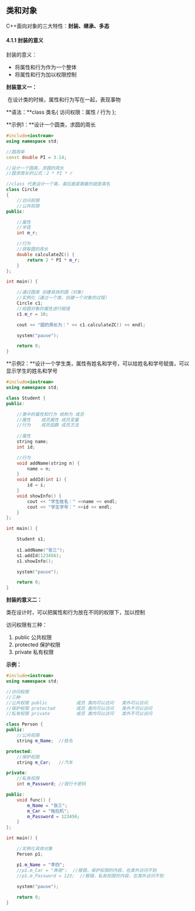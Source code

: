 ## 类和对象

C++面向对象的三大特性：**封装、继承、多态**

#### 4.1.1 封装的意义

封装的意义：

- 将属性和行为作为一个整体
- 将属性和行为加以权限控制

**封装意义一：**

​	在设计类的时候，属性和行为写在一起，表现事物

**语法：**class 类名{ 访问权限：属性 / 行为 };

**示例1：**设计一个圆类，求圆的周长

```c++
#include<iostream>
using namespace std;

//圆周率
const double PI = 3.14;

//设计一个圆类，求圆的周长
//圆求周长的公式：2 * PI * r

//class 代表设计一个类，类后面紧跟着的就是类名
class Circle
{
	//访问权限
	//公共权限
public:

	//属性
	//半径
	int m_r;

	//行为
	//获取圆的周长
	double calculateZC() {
		return 2 * PI * m_r;
	}
};

int main() {

	//通过圆类 创建具体的圆（对象）
	//实例化（通过一个类，创建一个对象的过程）
	Circle c1;
	//给圆对象的属性进行赋值
	c1.m_r = 10;

	cout << "圆的周长为：" << c1.calculateZC() << endl;

	system("pause");

	return 0;
}
```



**示例2：**设计一个学生类，属性有姓名和学号，可以给姓名和学号赋值，可以显示学生的姓名和学号

```c++
#include<iostream>
using namespace std;

class Student {
public:

	//类中的属性和行为 统称为 成员
	//属性	成员属性 成员变量
	//行为	成员函数 成员方法
	
	//属性
	string name;
	int id;

	//行为
	void addName(string n) {
		name = n;
	}
	void addId(int i) {
		id = i;
	}
	void showInfo() {
		cout << "学生姓名：" <<name << endl;
		cout << "学生学号：" <<id << endl;
	}
};

int main() {

	Student s1;
	
	s1.addName("张三");
	s1.addId(123456);
	s1.showInfo();

	system("pause");

	return 0;
}
```



**封装的意义二：**

类在设计时，可以把属性和行为放在不同的权限下，加以控制

访问权限有三种：

1. public			公共权限
2. protected      保护权限
3. private           私有权限

**示例：**

```c++
#include<iostream>
using namespace std;

//访问权限
//三种
//公共权限 public			成员 类内可以访问	类外可以访问
//保护权限 protected		成员 类内可以访问	类外不可以访问
//私有权限 private			成员 类内可以访问	类外不可以访问

class Person {
public:
	//公共权限
	string m_Name;	//姓名

protected:
	//保护权限
	string m_Car;	//汽车

private:
	//私有权限
	int m_Password;	//银行卡密码

public:
	void func() {
		m_Name = "张三";
		m_Car = "拖拉机";
		m_Password = 123456;
	}
};

int main() {

	//实例化具体对象
	Person p1;

	p1.m_Name = "李四";
	//p1.m_Car = "奔驰";	//报错，保护权限的内容，在类外访问不到
	//p1.m_Password = 123;	//报错，私有权限的内容，在类外访问不到
	
	system("pause");

	return 0;
}
```

